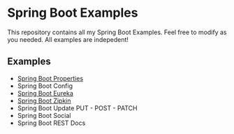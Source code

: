 # Spring Boot Examples
This repository contains all my Spring Boot Examples. 
Feel free to modify as you needed.
All examples are indepedent!

## Examples

* [Spring Boot Properties]()
* Spring Boot Config
* [Spring Boot Eureka](https://github.com/kchrusciel/Spring-Boot-Examples/tree/master/spring-boot-eureka-example)
* [Spring Boot Zipkin](https://github.com/kchrusciel/Spring-Boot-Examples/tree/master/spring-boot-zipkin-example)
* Spring Boot Update PUT - POST - PATCH
* Spring Boot Social
* Spring Boot REST Docs
